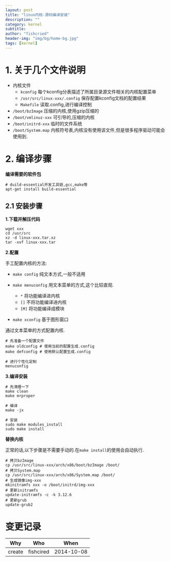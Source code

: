 ```yaml
---
layout: post
title: "linux内核-源码编译安装"
description: ""
category: kernel
subtitle:
author: "fishcried"
header-img: "img/bg/home-bg.jpg"
tags: [kernel]
---
```


# 1. 关于几个文件说明

- 内核文件
	- `kconfig` 每个kconfig分表描述了所属目录源文件相关的内核配置菜单
	- `/usr/src/linux-xxx/.config` 保存配置kconfig文档的配置结果
	- `Makefile` 读取.config,进行编译控制
- `/boot/bzImage` 压缩的内核,使用gzip压缩的
- `/boot/vmlinuz-xxx` 可引导的,压缩的内核
- `/boot/initrd-xxx` 临时的文件系统
- `/boot/System.map`
	内核符号表,内核没有使用该文件,但是很多程序驱动可能会使用到.

# 2. 编译步骤

**编译需要的软件包**
	
	# duild-essential开发工具链,gcc,make等
	apt-get install build-essential

## 2.1 安装步骤

**1.下载并解压代码**
	
	wget xxx
	cd /usr/src
	xz -d linux-xxx.tar.xz
	tar -xvf linux-xxx.tar

**2.配置**

手工配置内核的方法:

- `make config` 纯文本方式,一般不适用
- `make menuconfig` 用文本菜单的方式,这个比较直观.

	+ `*` 将功能编译进内核
	+ `[]` 不将功能编译进内核
	+ `[M]` 将功能编译成模块
- `make xconfig` 基于图形窗口

通过文本菜单的方式配置内核.

	# 先准备一个配置文件
	make oldconfig # 使用当前的配置生成.config
	make defconfig # 使用默认配置生成.config

	# 进行个性化定制
	menuconfig

**3.编译安装**
	
	# 先清理一下
	make clean
	make mrproper

	# 编译	
	make -jx
	
	# 安装
	sudo make modules_install
	sudo make install


**替换内核**

正常的话,以下步骤是不需要手动的.在`make install`的使用会自动执行.
	
	# 拷贝bzImage
	cp /usr/src/linux-xxx/arch/x86/boot/bzImage /boot/
	# 拷贝System.map
	cp /usr/src/linux-xxx/arch/x86/System.map /boot/
	# 生成镜像img-xxx
	mkinitramfs xxx -o /boot/initrd/img-xxx
	# 更新initramfs
	update-initramfs -c -k 3.12.6
	# 更新grub
	update-grub2

# 变更记录

|Why | Who | When |
|----|-----|------|
|create|fishcired|2014-10-08 |

